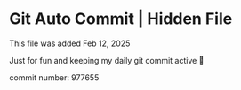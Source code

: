 # Git Auto Commit | Hidden File

This file was added Feb 12, 2025

Just for fun and keeping my daily git commit active 🤪

commit number: 977655
